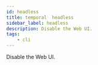 ```yaml
---
id: headless
title: temporal  headless
sidebar_label: headless
description: Disable the Web UI.
tags:
    - cli
---
```


Disable the Web UI.
